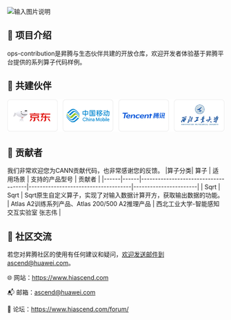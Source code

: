 ![输入图片说明](https://foruda.gitee.com/images/1732709982038009684/f1bee069_9519913.jpeg "首页banner.jpg")
## 🎯 项目介绍

ops-contribution是昇腾与生态伙伴共建的开放仓库，欢迎开发者体验基于昇腾平台提供的系列算子代码样例。

## 🤝 共建伙伴

![输入图片说明](.gitee/%E5%85%B1%E5%BB%BA%E4%BC%99%E4%BC%B4.png)

## 👫 贡献者

我们非常欢迎您为CANN贡献代码，也非常感谢您的反馈。
|算子分类| 算子   | 适用场景                                | 支持的产品型号                             | 贡献者                   |
|------|------|-------------------------------------|-------------------------------------|-----------------------|
|  Sqrt | Sqrt | Sqrt原生自定义算子，实现了对输入数据计算开方，获取输出数据的功能。 | Atlas A2训练系列产品、Atlas 200/500 A2推理产品 | 西北工业大学-智能感知交互实验室  张志伟 |



## 📌 社区交流

若您对昇腾社区的使用有任何建议和疑问，欢迎发送邮件到ascend@huawei.com。

 :globe_with_meridians: 网站：https://www.hiascend.com

 :mailbox_with_mail: 邮箱：ascend@huawei.com

 :speech_balloon: 论坛：https://www.hiascend.com/forum/